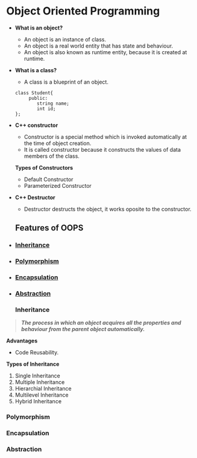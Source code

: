 # Object Oriented Programming

- **What is an object?**
  - An object is an instance of class.
  - An object is a real world entity that has state and behaviour.
  - An object is also known as runtime entity, because it is created at runtime.

- **What is a class?**
  - A class is a blueprint of an object.
   ``` 
   class Student{      
        public:        
           string name;
           int id;     
   };                   
   ```

- **C++ constructor**
  - Constructor is a special method which is invoked automatically at the time of object creation.
  - It is called constructor because it constructs the values of data members of the class.

  **Types of Constructors**
  - Default Constructor
  - Parameterized Constructor

- **C++ Destructor**
  - Destructor destructs the object, it works oposite to the constructor.


  ## Features of OOPS

- ###    [Inheritance](https://github.com/0-jagadeesh-0/OOPS#inheritance)
- ###    [Polymorphism](https://github.com/0-jagadeesh-0/OOPS/#polymorphism)
- ###    [Encapsulation](https://github.com/0-jagadeesh-0/OOPS#encapsulation)
- ###    [Abstraction](https://github.com/0-jagadeesh-0/OOPS#abstraction)


  ### Inheritance

> ***The process in which an object acquires all the properties and behaviour from the parent object automatically.***

  **Advantages**
  - Code Reusability.

  **Types of Inheritance**
  1. Single Inheritance
  2. Multiple Inheritance
  3. Hierarchial Inheritance
  4. Multilevel Inheritance
  5. Hybrid Inheritance



  ### Polymorphism


  ### Encapsulation



  ### Abstraction